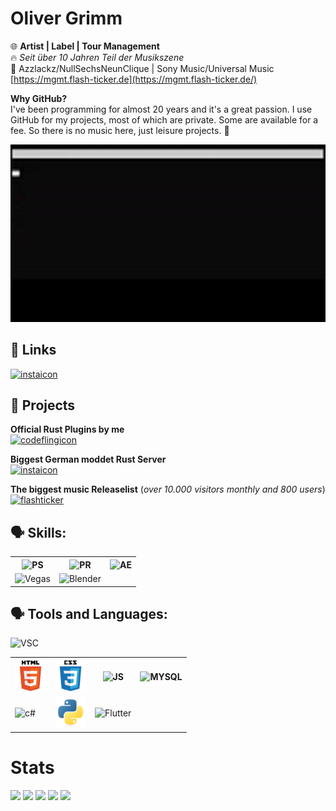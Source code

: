 # Oliver Grimm
🌐 **Artist | Label | Tour Management**\
🔥 *Seit über 10 Jahren Teil der Musikszene*\
🎵 Azzlackz/NullSechsNeunClique | Sony Music/Universal Music\
[https://mgmt.flash-ticker.de](https://mgmt.flash-ticker.de/)

**Why GitHub?** \
I've been programming for almost 20 years and it's a great passion. I use GitHub for my projects, most of which are private. Some are available for a fee.
So there is no music here, just leisure projects. 👑

[![flash.ini](https://github.com/Flash-Ticker/Flash-Ticker/blob/main/flash_ini.gif)](https://mgmt.flash-ticker.de)


## 🔗 Links
<a href="https://www.instagram.com/flashticker__/" target="_blank"><img alt="instaicon" src="https://upload.wikimedia.org/wikipedia/commons/thumb/a/a5/Instagram_icon.png/600px-Instagram_icon.png" width="50" /></a>


## 🔗 Projects
**Official Rust Plugins by me**\
<a href="https://codefling.com/mynameis" target="_blank"><img alt="codeflingicon" src="https://codefling.com/uploads/set_resources_13/cf0d9ad89a1246bdc528542aa98e2147_cf_logo_23_res.png" width="50" /></a>

**Biggest German moddet Rust Server**\
<a href="https://rustflash.de" target="_blank"><img alt="instaicon" src="https://rustflash.de/wp-content/themes/RustFlash/images/Icontransparent.png" width="50" /></a>

**The biggest  music Releaselist** (*over 10.000 visitors monthly and 800 users*)\
[![flashticker](https://releases.flash-ticker.de/wp-content/uploads/2023/06/KENTHA-LOGO-ALT-v3-1.png)](https://flash-ticker.de)

## 🗣️ Skills:
<table>
 <tr>
    <th><img src="https://www.adobe.com/content/dam/shared/images/product-icons/svg/photoshop.svg" alt="PS" width="50"/>
</th>
    <th><img src="https://www.adobe.com/content/dam/shared/images/product-icons/svg/premiere.svg" alt="PR" width="50"/>
</th>
    <th><img src="https://www.adobe.com/content/dam/shared/images/product-icons/svg/after-effects.svg" alt="AE" width="50"/>
</th>
 </tr>
 <tr>
   <td><img src="https://www.vegascreativesoftware.com/fileadmin/user_upload/products/vegas_pro/21/features/i_0b3a01/vegas-features-pro-icon.svg" alt="Vegas" width="50"/>
</td>
     <td><img src="https://upload.wikimedia.org/wikipedia/commons/thumb/0/0c/Blender_logo_no_text.svg/2503px-Blender_logo_no_text.svg.png" alt="Blender" width="50"/>
</td>
  </tr>
</table>

## 🗣️ Tools and Languages:
<img src="https://upload.wikimedia.org/wikipedia/commons/thumb/9/9a/Visual_Studio_Code_1.35_icon.svg/2048px-Visual_Studio_Code_1.35_icon.svg.png" alt="VSC" width="50"/>
<table>
 <tr>
    <th><img src="https://raw.githubusercontent.com/devicons/devicon/master/icons/html5/html5-original-wordmark.svg" alt="HTML" width="50"/></th>
    <th><img src="https://raw.githubusercontent.com/devicons/devicon/master/icons/css3/css3-original-wordmark.svg" alt="CSS" width="50"/>
</th>
    <th><img src="https://cdn.iconscout.com/icon/free/png-256/free-javascript-2038874-1720087.png" alt="JS" width="50"/>
     <th><img src="https://cdn4.iconfinder.com/data/icons/logos-3/181/MySQL-512.png" alt="MYSQL" width="50"/>
</th>
</th>
 </tr>
 <tr>
   <td><img src="https://static-00.iconduck.com/assets.00/c-sharp-c-icon-456x512-9sej0lrz.png" alt="c#" width="50"/>
</td>
     <td><img src="https://raw.githubusercontent.com/devicons/devicon/master/icons/python/python-original.svg" alt="PY" width="50"/>
</td>
     <td><img src="https://storage.googleapis.com/cms-storage-bucket/a9d6ce81aee44ae017ee.png" alt="Flutter" width="50"/>
</td>
  </tr>
</table>


# Stats
[![](https://raw.githubusercontent.com/vn7n24fzkq/github-profile-summary-cards-example/master/profile-summary-card-output/darcula/0-profile-details.svg)](https://github.com/vn7n24fzkq/github-profile-summary-cards)
[![](https://raw.githubusercontent.com/vn7n24fzkq/github-profile-summary-cards-example/master/profile-summary-card-output/darcula/1-repos-per-language.svg)](https://github.com/vn7n24fzkq/github-profile-summary-cards) [![](https://raw.githubusercontent.com/vn7n24fzkq/github-profile-summary-cards-example/master/profile-summary-card-output/darcula/2-most-commit-language.svg)](https://github.com/vn7n24fzkq/github-profile-summary-cards)
[![](https://raw.githubusercontent.com/vn7n24fzkq/github-profile-summary-cards-example/master/profile-summary-card-output/darcula/3-stats.svg)](https://github.com/vn7n24fzkq/github-profile-summary-cards) [![](https://raw.githubusercontent.com/vn7n24fzkq/github-profile-summary-cards-example/master/profile-summary-card-output/darcula/4-productive-time.svg)](https://github.com/vn7n24fzkq/github-profile-summary-cards)













